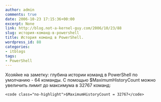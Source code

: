 ```yaml
---
author: admin
comments: true
date: 2006-10-23 17:15:36+00:00
excerpt: None
link: http://blog.not-a-kernel-guy.com/2006/10/23/88
slug: история-команд-в-powershell
title: История команд в PowerShell.
wordpress_id: 88
categories:
- itblogs
tags:
- PowerShell
---
```


Хозяйке на заметку: глубина истории команд в PowerShell по умолчанию - 64 команды. С помощью $MaximumHistoryCount можно увеличить лимит до максимума в 32767 команд:


    
    <code class="no-highlight">$MaximumHistoryCount = 32767</code>




